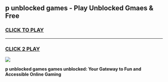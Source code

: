 
## p unblocked games - Play Unblocked Gmaes & Free
<h3>
<a href="https://news.freeplayer.one?title=p_unblocked_games&ref=16F">CLICK TO PLAY</a></h3>
<hr>

<h3>
<a href="https://news.freeplayer.one?title=p_unblocked_games&ref=16F">CLICK 2 PLAY</a>
  
</h3>

<a href="https://news.freeplayer.one?title=p_unblocked_games&ref=16F/"><img src="https://clearcache.store/games.png"></a>


**p unblocked games games unblocked: Your Gateway to Fun and Accessible Online Gaming**
